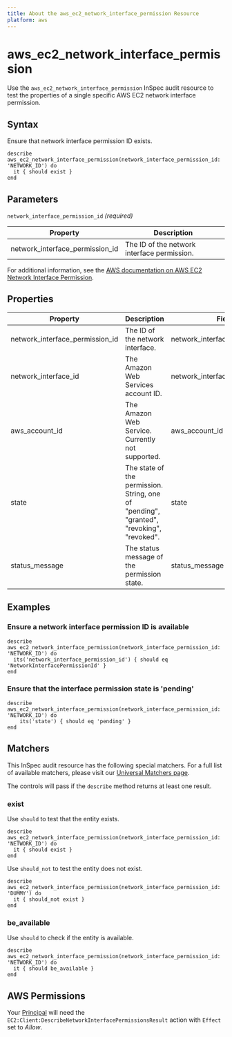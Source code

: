 ```yaml
---
title: About the aws_ec2_network_interface_permission Resource
platform: aws
---
```


# aws_ec2_network_interface_permission

Use the `aws_ec2_network_interface_permission` InSpec audit resource to test the properties of a single specific AWS EC2 network interface permission.

## Syntax

Ensure that network interface permission ID exists.

    describe aws_ec2_network_interface_permission(network_interface_permission_id: 'NETWORK_ID') do
      it { should exist }
    end

## Parameters

`network_interface_permission_id` _(required)_

| Property | Description |
| --- | --- |
| network_interface_permission_id | The ID of the network interface permission. |

For additional information, see the [AWS documentation on AWS EC2 Network Interface Permission](https://docs.aws.amazon.com/AWSCloudFormation/latest/UserGuide/aws-resource-ec2-networkinterfacepermission.html).

## Properties

| Property | Description | Field |
| --- | --- | --- |
| network_interface_permission_id | The ID of the network interface. | network_interface_permission_id |
| network_interface_id |  The Amazon Web Services account ID. | network_interface_id |
| aws_account_id |The Amazon Web Service. Currently not supported. | aws_account_id|
| state |The state of the permission.  String, one of "pending", "granted", "revoking", "revoked". | state |
| status_message | The status message of the permission state. | status_message |

## Examples

### Ensure a network interface permission ID is available

    describe aws_ec2_network_interface_permission(network_interface_permission_id: 'NETWORK_ID') do
      its('network_interface_permission_id') { should eq 'NetworkInterfacePermissionId' }
    end

### Ensure that the interface permission state is 'pending'

    describe aws_ec2_network_interface_permission(network_interface_permission_id: 'NETWORK_ID') do
        its('state') { should eq 'pending' }
    end

## Matchers

This InSpec audit resource has the following special matchers. For a full list of available matchers, please visit our [Universal Matchers page](https://www.inspec.io/docs/reference/matchers/).

The controls will pass if the `describe` method returns at least one result.

### exist

Use `should` to test that the entity exists.

    describe aws_ec2_network_interface_permission(network_interface_permission_id: 'NETWORK_ID') do
      it { should exist }
    end

Use `should_not` to test the entity does not exist.

    describe aws_ec2_network_interface_permission(network_interface_permission_id: 'DUMMY') do
      it { should_not exist }
    end

### be_available

Use `should` to check if the entity is available.

    describe aws_ec2_network_interface_permission(network_interface_permission_id: 'NETWORK_ID') do
      it { should be_available }
    end

## AWS Permissions

Your [Principal](https://docs.aws.amazon.com/IAM/latest/UserGuide/intro-structure.html#intro-structure-principal) will need the `EC2:Client:DescribeNetworkInterfacePermissionsResult` action with `Effect` set to *Allow*.
